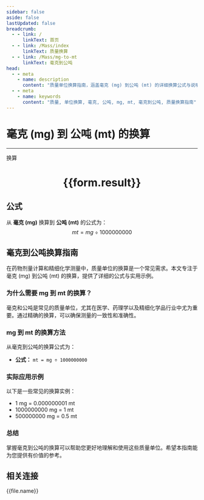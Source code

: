```yaml
---
sidebar: false
aside: false
lastUpdated: false
breadcrumb:
  - - link: /
      linkText: 首页
  - - link: /Mass/index
      linkText: 质量换算
  - - link: /Mass/mg-to-mt
      linkText: 毫克到公吨
head:
  - - meta
    - name: description
      content: "质量单位换算指南，涵盖毫克 (mg) 到公吨 (mt) 的详细换算公式与说明。"
  - - meta
    - name: keywords
      content: "质量, 单位换算, 毫克, 公吨, mg, mt, 毫克到公吨, 质量换算指南"
---
```

# 毫克 (mg) 到 公吨 (mt) 的换算
---
<script setup>
import { onMounted, reactive, inject, ref } from 'vue'
import { NButton, NForm, NFormItem, NInput, NInputNumber, NSelect, NCard, useMessage,NGrid ,NGi } from 'naive-ui'
import { defineClientComponent } from 'vitepress'
import { Mass } from '../../files';

const convert = inject('convert')

const form = reactive({
  number: null,
  result: '',
})

const convertHandler = () => {
  if (form.number !== null && !isNaN(form.number)) {
    const convertedValue = parseFloat(form.number) / 1000000000
    form.result = `${form.number}mg = ${convertedValue.toFixed(9)}mt`
  } else {
    form.result = '请输入有效的数值。'
  }
}
</script>

<n-form size="large" :model="form">
  <n-form-item label="毫克 (mg)">
    <n-input-number v-model:value="form.number" placeholder="输入毫克" style="width: 100%" />
  </n-form-item>
  <n-form-item>
    <n-button type="primary" @click="convertHandler" block>换算</n-button>
  </n-form-item>
</n-form>

<n-card  embedded :bordered="false" hoverable>
  <div  style="text-align:center">
    <h1>{{form.result}}</h1>
  </div>
</n-card>

## 公式

从 **毫克 (mg)** 换算到 **公吨 (mt)** 的公式为：
$$ mt = mg \div 1000000000 $$

## 毫克到公吨换算指南

在药物剂量计算和精细化学测量中，质量单位的换算是一个常见需求。本文专注于毫克 (mg) 到公吨 (mt) 的换算，提供了详细的公式与实用示例。

### 为什么需要 mg 到 mt 的换算？

毫克和公吨是常见的质量单位，尤其在医学、药理学以及精细化学品行业中尤为重要。通过精确的换算，可以确保测量的一致性和准确性。

### mg 到 mt 的换算方法

从毫克到公吨的换算公式为：

- **公式：** `mt = mg ÷ 1000000000`

### 实际应用示例

以下是一些常见的换算实例：

- 1 mg = 0.000000001 mt
- 1000000000 mg = 1 mt
- 500000000 mg = 0.5 mt

### 总结

掌握毫克到公吨的换算可以帮助您更好地理解和使用这些质量单位。希望本指南能为您提供有价值的参考。

## 相关连接
<n-grid x-gap="12" :cols="4">
  <n-gi v-for="(file, index) in Mass" :key="index">
    <n-button
      text
      tag="a"
      :href="file.path"
      type="primary"
    >
      {{file.name}}
    </n-button>
  </n-gi>
</n-grid>